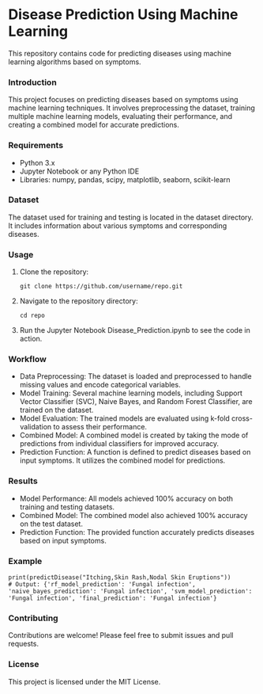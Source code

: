 # Disease Prediction Using Machine Learning
<p>This repository contains code for predicting diseases using machine learning algorithms based on symptoms.</p>

### Introduction
<p>This project focuses on predicting diseases based on symptoms using machine learning techniques. It involves preprocessing the dataset, training multiple machine learning models, evaluating their performance, and creating a combined model for accurate predictions.
</p>

### Requirements
<ul><li>Python 3.x</li>
<li>Jupyter Notebook or any Python IDE</li>
<li>Libraries: numpy, pandas, scipy, matplotlib, seaborn, scikit-learn</li></ul>

### Dataset
<p>The dataset used for training and testing is located in the dataset directory. It includes information about various symptoms and corresponding diseases.</p>

### Usage
<ol><li>Clone the repository:</li>
  
```
git clone https://github.com/username/repo.git
```

<li>Navigate to the repository directory:</li>

```
cd repo
```

<li>Run the Jupyter Notebook Disease_Prediction.ipynb to see the code in action.</li></ol>

### Workflow
<ul><li>Data Preprocessing: The dataset is loaded and preprocessed to handle missing values and encode categorical variables.</li>
<li>Model Training: Several machine learning models, including Support Vector Classifier (SVC), Naive Bayes, and Random Forest Classifier, are trained on the dataset.</li>
<li>Model Evaluation: The trained models are evaluated using k-fold cross-validation to assess their performance.</li>
<li>Combined Model: A combined model is created by taking the mode of predictions from individual classifiers for improved accuracy.</li>
<li>Prediction Function: A function is defined to predict diseases based on input symptoms. It utilizes the combined model for predictions.</li></ul>

### Results
- Model Performance: All models achieved 100% accuracy on both training and testing datasets.
- Combined Model: The combined model also achieved 100% accuracy on the test dataset.
- Prediction Function: The provided function accurately predicts diseases based on input symptoms.

### Example

```
print(predictDisease("Itching,Skin Rash,Nodal Skin Eruptions"))
# Output: {'rf_model_prediction': 'Fungal infection', 'naive_bayes_prediction': 'Fungal infection', 'svm_model_prediction': 'Fungal infection', 'final_prediction': 'Fungal infection'}
```
### Contributing
Contributions are welcome! Please feel free to submit issues and pull requests.

### License
<p>This project is licensed under the MIT License.</p>
